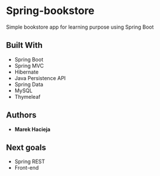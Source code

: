 # Spring-bookstore
Simple bookstore app for learning purpose using Spring Boot

## Built With

* Spring Boot
* Spring MVC
* Hibernate
* Java Persistence API
* Spring Data
* MySQL
* Thymeleaf

## Authors

* **Marek Hacieja** 

## Next goals

* Spring REST
* Front-end
